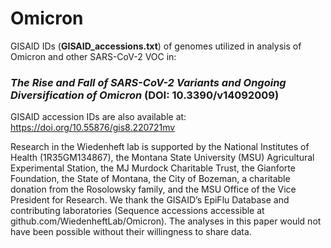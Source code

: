 # Omicron
GISAID IDs (**GISAID_accessions.txt**) of genomes utilized in analysis of Omicron and other SARS-CoV-2 VOC in:

### *The Rise and Fall of SARS-CoV-2 Variants and Ongoing Diversification of Omicron* (DOI: 10.3390/v14092009)

GISAID accession IDs are also available at: https://doi.org/10.55876/gis8.220721mv

Research in the Wiedenheft lab is supported by the National Institutes of Health (1R35GM134867), the Montana State University (MSU) Agricultural Experimental Station, the MJ Murdock Charitable Trust, the Gianforte Foundation, the State of Montana, the City of Bozeman, a charitable donation from the Rosolowsky family, and the MSU Office of the Vice President for Research. We thank the GISAID’s EpiFlu Database and contributing laboratories (Sequence accessions accessible at github.com/WiedenheftLab/Omicron). The analyses in this paper would not have been possible without their willingness to share data.
